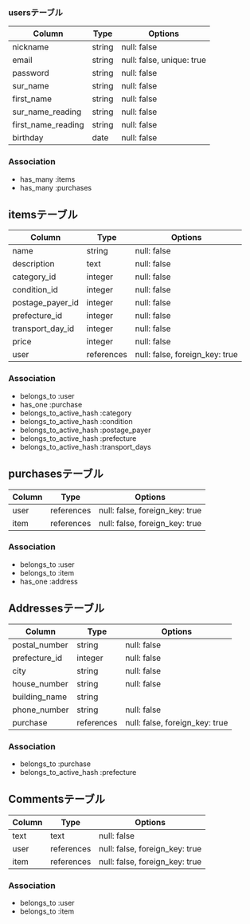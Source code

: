 ### usersテーブル

| Column             | Type   | Options                   |
| ------------------ | ------ | ------------------------- |
| nickname           | string | null: false               |
| email              | string | null: false, unique: true |
| password           | string | null: false               |
| sur_name           | string | null: false               |
| first_name         | string | null: false               |
| sur_name_reading   | string | null: false               |
| first_name_reading | string | null: false               |
| birthday           | date   | null: false               |

### Association
- has_many :items  
- has_many :purchases



## itemsテーブル

| Column            | Type       | Options                        |
| ----------------- | ---------- | ------------------------------ |
| name              | string     | null: false                    |
| description       | text       | null: false                    |
| category_id       | integer    | null: false                    |
| condition_id      | integer    | null: false                    |
| postage_payer_id  | integer    | null: false                    |
| prefecture_id     | integer    | null: false                    |
| transport_day_id  | integer    | null: false                    |
| price             | integer    | null: false                    |
| user              | references | null: false, foreign_key: true |

### Association
- belongs_to :user  
- has_one :purchase  
- belongs_to_active_hash :category  
- belongs_to_active_hash :condition  
- belongs_to_active_hash :postage_payer  
- belongs_to_active_hash :prefecture  
- belongs_to_active_hash :transport_days  



## purchasesテーブル

| Column | Type       | Options                        |
| ------ | ---------- | ------------------------------ |
| user   | references | null: false, foreign_key: true |
| item   | references | null: false, foreign_key: true |

### Association
- belongs_to :user  
- belongs_to :item  
- has_one :address



## Addressesテーブル

| Column        | Type       | Options                        |
| ------------- | ---------- | ------------------------------ |
| postal_number | string     | null: false                    |
| prefecture_id | integer    | null: false                    |
| city          | string     | null: false                    |
| house_number  | string     | null: false                    |
| building_name | string     |                                |
| phone_number  | string     | null: false                    |
| purchase      | references | null: false, foreign_key: true |

### Association
- belongs_to :purchase  
- belongs_to_active_hash :prefecture  



## Commentsテーブル

| Column | Type       | Options                        |
| ------ | ---------- | ------------------------------ |
| text   | text       | null: false                    |
| user   | references | null: false, foreign_key: true |
| item   | references | null: false, foreign_key: true |

### Association
- belongs_to :user  
- belongs_to :item  